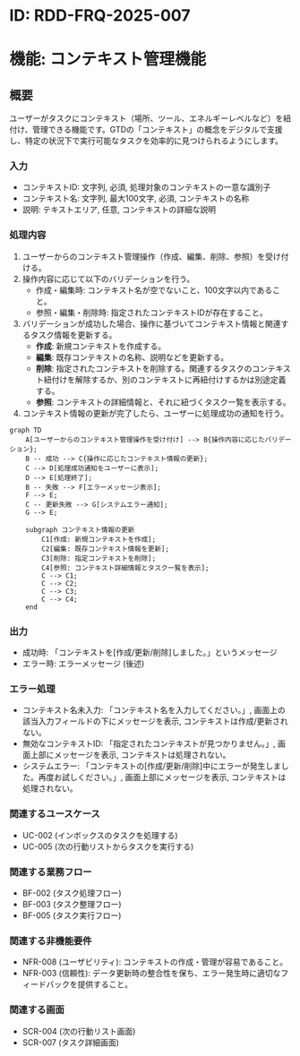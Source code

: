# ID: RDD-FRQ-2025-007

# 機能: コンテキスト管理機能

## 概要

ユーザーがタスクにコンテキスト（場所、ツール、エネルギーレベルなど）を紐付け、管理できる機能です。GTDの「コンテキスト」の概念をデジタルで支援し、特定の状況下で実行可能なタスクを効率的に見つけられるようにします。

### 入力

- コンテキストID: 文字列, 必須, 処理対象のコンテキストの一意な識別子
- コンテキスト名: 文字列, 最大100文字, 必須, コンテキストの名称
- 説明: テキストエリア, 任意, コンテキストの詳細な説明

### 処理内容

1. ユーザーからのコンテキスト管理操作（作成、編集、削除、参照）を受け付ける。
1. 操作内容に応じて以下のバリデーションを行う。
   - 作成・編集時: コンテキスト名が空でないこと、100文字以内であること。
   - 参照・編集・削除時: 指定されたコンテキストIDが存在すること。
1. バリデーションが成功した場合、操作に基づいてコンテキスト情報と関連するタスク情報を更新する。
   - **作成**: 新規コンテキストを作成する。
   - **編集**: 既存コンテキストの名称、説明などを更新する。
   - **削除**: 指定されたコンテキストを削除する。関連するタスクのコンテキスト紐付けを解除するか、別のコンテキストに再紐付けするかは別途定義する。
   - **参照**: コンテキストの詳細情報と、それに紐づくタスク一覧を表示する。
1. コンテキスト情報の更新が完了したら、ユーザーに処理成功の通知を行う。

```mermaid
graph TD
    A[ユーザーからのコンテキスト管理操作を受け付け] --> B{操作内容に応じたバリデーション};
    B -- 成功 --> C{操作に応じたコンテキスト情報の更新};
    C --> D[処理成功通知をユーザーに表示];
    D --> E[処理終了];
    B -- 失敗 --> F[エラーメッセージ表示];
    F --> E;
    C -- 更新失敗 --> G[システムエラー通知];
    G --> E;

    subgraph コンテキスト情報の更新
        C1[作成: 新規コンテキストを作成];
        C2[編集: 既存コンテキスト情報を更新];
        C3[削除: 指定コンテキストを削除];
        C4[参照: コンテキスト詳細情報とタスク一覧を表示];
        C --> C1;
        C --> C2;
        C --> C3;
        C --> C4;
    end
```

### 出力

- 成功時: 「コンテキストを[作成/更新/削除]しました。」というメッセージ
- エラー時: エラーメッセージ (後述)

### エラー処理

- コンテキスト名未入力: 「コンテキスト名を入力してください。」, 画面上の該当入力フィールドの下にメッセージを表示, コンテキストは作成/更新されない。
- 無効なコンテキストID: 「指定されたコンテキストが見つかりません。」, 画面上部にメッセージを表示, コンテキストは処理されない。
- システムエラー: 「コンテキストの[作成/更新/削除]中にエラーが発生しました。再度お試しください。」, 画面上部にメッセージを表示, コンテキストは処理されない。

### 関連するユースケース

- UC-002 (インボックスのタスクを処理する)
- UC-005 (次の行動リストからタスクを実行する)

### 関連する業務フロー

- BF-002 (タスク処理フロー)
- BF-003 (タスク整理フロー)
- BF-005 (タスク実行フロー)

### 関連する非機能要件

- NFR-008 (ユーザビリティ): コンテキストの作成・管理が容易であること。
- NFR-003
  (信頼性): データ更新時の整合性を保ち、エラー発生時に適切なフィードバックを提供すること。

### 関連する画面

- SCR-004 (次の行動リスト画面)
- SCR-007 (タスク詳細画面)

